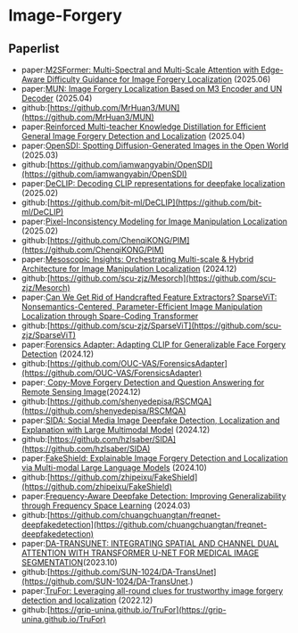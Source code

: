 # Image-Forgery
## Paperlist
- paper:[M2SFormer: Multi-Spectral and Multi-Scale Attention with Edge-Aware Difficulty Guidance for Image Forgery Localization](https://arxiv.org/abs/2506.20922) (2025.06)
- paper:[MUN: Image Forgery Localization Based on M3 Encoder and UN Decoder](https://ojs.aaai.org/index.php/AAAI/article/view/32606) (2025.04)
- github:[https://github.com/MrHuan3/MUN](https://github.com/MrHuan3/MUN)
- paper:[Reinforced Multi-teacher Knowledge Distillation for Efficient General Image Forgery Detection and Localization](https://arxiv.org/abs/2504.05224) (2025.04)
- paper:[OpenSDI: Spotting Diffusion-Generated Images in the Open World](https://arxiv.org/abs/2503.19653) (2025.03)
- github:[https://github.com/iamwangyabin/OpenSDI](https://github.com/iamwangyabin/OpenSDI)
- paper:[DeCLIP: Decoding CLIP representations for deepfake localization](https://ieeexplore.ieee.org/abstract/document/10943612) (2025.02)
- github:[https://github.com/bit-ml/DeCLIP](https://github.com/bit-ml/DeCLIP)
- paper:[Pixel-Inconsistency Modeling for Image Manipulation Localization](https://ieeexplore.ieee.org/abstract/document/10883001) (2025.02)
- github:[https://github.com/ChenqiKONG/PIM](https://github.com/ChenqiKONG/PIM)
- paper:[Mesoscopic Insights: Orchestrating Multi-scale & Hybrid Architecture for Image Manipulation Localization](https://doi.org/10.48550/arXiv.2412.13753) (2024.12)
- github:[https://github.com/scu-zjz/Mesorch](https://github.com/scu-zjz/Mesorch)
- paper:[Can We Get Rid of Handcrafted Feature Extractors? SparseViT: Nonsemantics-Centered, Parameter-Efficient Image Manipulation Localization through Spare-Coding Transformer](https://arxiv.org/abs/2412.14598)
- github:[https://github.com/scu-zjz/SparseViT](https://github.com/scu-zjz/SparseViT)
- paper:[Forensics Adapter: Adapting CLIP for Generalizable Face Forgery Detection](https://doi.org/10.48550/arXiv.2411.19715) (2024.12)
- github:[https://github.com/OUC-VAS/ForensicsAdapter](https://github.com/OUC-VAS/ForensicsAdapter)
- paper:[ Copy-Move Forgery Detection and Question Answering for Remote Sensing Image](https://arxiv.org/pdf/2412.02575)(2024.12)
- github:[https://github.com/shenyedepisa/RSCMQA](https://github.com/shenyedepisa/RSCMQA)
- paper:[SIDA: Social Media Image Deepfake Detection, Localization and Explanation with Large Multimodal Model](https://doi.org/10.48550/arXiv.2412.04292) (2024.12)
- github:[https://github.com/hzlsaber/SIDA](https://github.com/hzlsaber/SIDA)
- paper:[FakeShield: Explainable Image Forgery Detection and Localization via Multi-modal Large Language Models](https://arxiv.org/abs/2410.02761) (2024.10)
- github:[https://github.com/zhipeixu/FakeShield](https://github.com/zhipeixu/FakeShield)
- paper:[Frequency-Aware Deepfake Detection: Improving Generalizability through Frequency Space Learning](https://arxiv.org/pdf/2403.07240) (2024.03)
- github:[https://github.com/chuangchuangtan/freqnet-deepfakedetection](https://github.com/chuangchuangtan/freqnet-deepfakedetection)
- paper:[DA-TRANSUNET: INTEGRATING SPATIAL AND CHANNEL DUAL ATTENTION WITH TRANSFORMER U-NET FOR MEDICAL IMAGE SEGMENTATION](https://papers.cool/arxiv/2310.12570)(2023.10)
- github:[https://github.com/SUN-1024/DA-TransUnet](https://github.com/SUN-1024/DA-TransUnet.)
- paper:[TruFor: Leveraging all-round clues for trustworthy image forgery detection and localization](http://arxiv.org/abs/2212.10957) (2022.12)
- github:[https://grip-unina.github.io/TruFor](https://grip-unina.github.io/TruFor)
